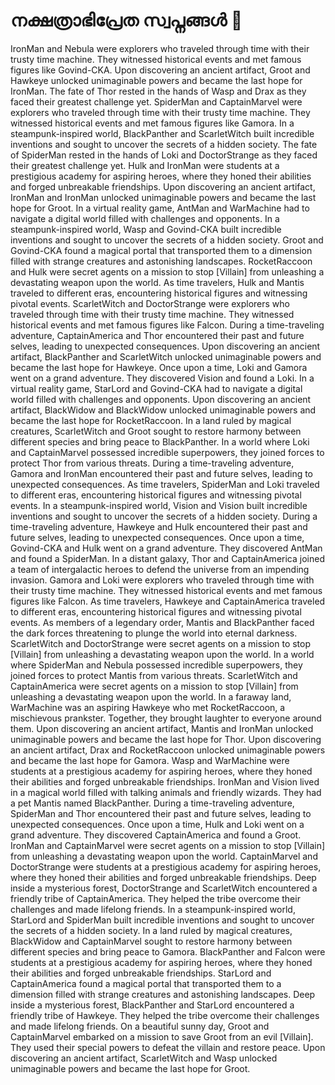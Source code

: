 # നക്ഷത്രാഭിപ്രേത സ്വപ്നങ്ങൾ :basketball: 

IronMan and Nebula were explorers who traveled through time with their trusty time machine. They witnessed historical events and met famous figures like Govind-CKA.
Upon discovering an ancient artifact, Groot and Hawkeye unlocked unimaginable powers and became the last hope for IronMan.
The fate of Thor rested in the hands of Wasp and Drax as they faced their greatest challenge yet.
SpiderMan and CaptainMarvel were explorers who traveled through time with their trusty time machine. They witnessed historical events and met famous figures like Gamora.
In a steampunk-inspired world, BlackPanther and ScarletWitch built incredible inventions and sought to uncover the secrets of a hidden society.
The fate of SpiderMan rested in the hands of Loki and DoctorStrange as they faced their greatest challenge yet.
Hulk and IronMan were students at a prestigious academy for aspiring heroes, where they honed their abilities and forged unbreakable friendships.
Upon discovering an ancient artifact, IronMan and IronMan unlocked unimaginable powers and became the last hope for Groot.
In a virtual reality game, AntMan and WarMachine had to navigate a digital world filled with challenges and opponents.
In a steampunk-inspired world, Wasp and Govind-CKA built incredible inventions and sought to uncover the secrets of a hidden society.
Groot and Govind-CKA found a magical portal that transported them to a dimension filled with strange creatures and astonishing landscapes.
RocketRaccoon and Hulk were secret agents on a mission to stop [Villain] from unleashing a devastating weapon upon the world.
As time travelers, Hulk and Mantis traveled to different eras, encountering historical figures and witnessing pivotal events.
ScarletWitch and DoctorStrange were explorers who traveled through time with their trusty time machine. They witnessed historical events and met famous figures like Falcon.
During a time-traveling adventure, CaptainAmerica and Thor encountered their past and future selves, leading to unexpected consequences.
Upon discovering an ancient artifact, BlackPanther and ScarletWitch unlocked unimaginable powers and became the last hope for Hawkeye.
Once upon a time, Loki and Gamora went on a grand adventure. They discovered Vision and found a Loki.
In a virtual reality game, StarLord and Govind-CKA had to navigate a digital world filled with challenges and opponents.
Upon discovering an ancient artifact, BlackWidow and BlackWidow unlocked unimaginable powers and became the last hope for RocketRaccoon.
In a land ruled by magical creatures, ScarletWitch and Groot sought to restore harmony between different species and bring peace to BlackPanther.
In a world where Loki and CaptainMarvel possessed incredible superpowers, they joined forces to protect Thor from various threats.
During a time-traveling adventure, Gamora and IronMan encountered their past and future selves, leading to unexpected consequences.
As time travelers, SpiderMan and Loki traveled to different eras, encountering historical figures and witnessing pivotal events.
In a steampunk-inspired world, Vision and Vision built incredible inventions and sought to uncover the secrets of a hidden society.
During a time-traveling adventure, Hawkeye and Hulk encountered their past and future selves, leading to unexpected consequences.
Once upon a time, Govind-CKA and Hulk went on a grand adventure. They discovered AntMan and found a SpiderMan.
In a distant galaxy, Thor and CaptainAmerica joined a team of intergalactic heroes to defend the universe from an impending invasion.
Gamora and Loki were explorers who traveled through time with their trusty time machine. They witnessed historical events and met famous figures like Falcon.
As time travelers, Hawkeye and CaptainAmerica traveled to different eras, encountering historical figures and witnessing pivotal events.
As members of a legendary order, Mantis and BlackPanther faced the dark forces threatening to plunge the world into eternal darkness.
ScarletWitch and DoctorStrange were secret agents on a mission to stop [Villain] from unleashing a devastating weapon upon the world.
In a world where SpiderMan and Nebula possessed incredible superpowers, they joined forces to protect Mantis from various threats.
ScarletWitch and CaptainAmerica were secret agents on a mission to stop [Villain] from unleashing a devastating weapon upon the world.
In a faraway land, WarMachine was an aspiring Hawkeye who met RocketRaccoon, a mischievous prankster. Together, they brought laughter to everyone around them.
Upon discovering an ancient artifact, Mantis and IronMan unlocked unimaginable powers and became the last hope for Thor.
Upon discovering an ancient artifact, Drax and RocketRaccoon unlocked unimaginable powers and became the last hope for Gamora.
Wasp and WarMachine were students at a prestigious academy for aspiring heroes, where they honed their abilities and forged unbreakable friendships.
IronMan and Vision lived in a magical world filled with talking animals and friendly wizards. They had a pet Mantis named BlackPanther.
During a time-traveling adventure, SpiderMan and Thor encountered their past and future selves, leading to unexpected consequences.
Once upon a time, Hulk and Loki went on a grand adventure. They discovered CaptainAmerica and found a Groot.
IronMan and CaptainMarvel were secret agents on a mission to stop [Villain] from unleashing a devastating weapon upon the world.
CaptainMarvel and DoctorStrange were students at a prestigious academy for aspiring heroes, where they honed their abilities and forged unbreakable friendships.
Deep inside a mysterious forest, DoctorStrange and ScarletWitch encountered a friendly tribe of CaptainAmerica. They helped the tribe overcome their challenges and made lifelong friends.
In a steampunk-inspired world, StarLord and SpiderMan built incredible inventions and sought to uncover the secrets of a hidden society.
In a land ruled by magical creatures, BlackWidow and CaptainMarvel sought to restore harmony between different species and bring peace to Gamora.
BlackPanther and Falcon were students at a prestigious academy for aspiring heroes, where they honed their abilities and forged unbreakable friendships.
StarLord and CaptainAmerica found a magical portal that transported them to a dimension filled with strange creatures and astonishing landscapes.
Deep inside a mysterious forest, BlackPanther and StarLord encountered a friendly tribe of Hawkeye. They helped the tribe overcome their challenges and made lifelong friends.
On a beautiful sunny day, Groot and CaptainMarvel embarked on a mission to save Groot from an evil [Villain]. They used their special powers to defeat the villain and restore peace.
Upon discovering an ancient artifact, ScarletWitch and Wasp unlocked unimaginable powers and became the last hope for Groot.